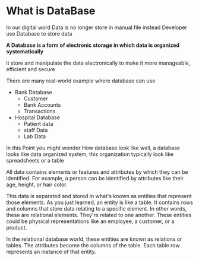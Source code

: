 # What is DataBase
In our digital word Data is no longer store in manual file instead Developer use Database to store data

**A Database is a form of electronic storage in which data is organized systematically**

it store and manipulate the data electronically to make it more manageable, efficient and secure

There are many real-world example where database can use

- Bank Database
    - Customer
    - Bank Accounts
    - Transactions
- Hospital Database
    - Patient data
    - staff Data
    - Lab Data

In this Point you might wonder How database look like 
well, a database looks like data organized system, this organization typically look like spreadsheets or a table


 All data contains elements or features and attributes by which they can be identified. For example, a person can be identified by attributes like their age, height, or hair color.
 
This data is separated and stored in what's known as entities that represent those elements. As you just learned, an entity is like a table. It contains rows and columns that store data relating to a specific element. In other words, these are relational elements. They're related to one another. These entities could be physical representations like an employee, a customer, or a product.

In the relational database world, these entities are known as relations or tables. The attributes become the columns of the table. Each table row represents an instance of that entity.